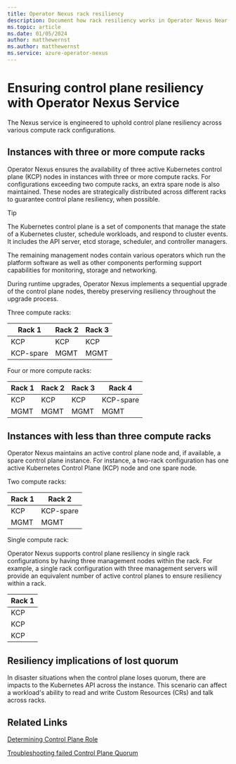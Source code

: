 ```yaml
---
title: Operator Nexus rack resiliency
description: Document how rack resiliency works in Operator Nexus Near Edge
ms.topic: article
ms.date: 01/05/2024
author: matthewernst
ms.author: matthewernst
ms.service: azure-operator-nexus
---
```


# Ensuring control plane resiliency with Operator Nexus Service

The Nexus service is engineered to uphold control plane resiliency across various compute rack configurations.

## Instances with three or more compute racks

Operator Nexus ensures the availability of three active Kubernetes control plane (KCP) nodes in instances with three or more compute racks. For configurations exceeding two compute racks, an extra spare node is also maintained. These nodes are strategically distributed across different racks to guarantee control plane resiliency, when possible.

> [!TIP]
> The Kubernetes control plane is a set of components that manage the state of a Kubernetes cluster, schedule workloads, and respond to cluster events. It includes the API server, etcd storage, scheduler, and controller managers.
>
> The remaining management nodes contain various operators which run the platform software as well as other components performing support capabilities for monitoring, storage and networking.

During runtime upgrades, Operator Nexus implements a sequential upgrade of the control plane nodes, thereby preserving resiliency throughout the upgrade process.

Three compute racks:
  
|  Rack 1    | Rack 2  | Rack 3   | 
|------------|---------|----------|
| KCP        | KCP     | KCP      |
| KCP-spare  | MGMT    | MGMT     |

Four or more compute racks:

|  Rack 1 | Rack 2  | Rack 3   | Rack 4   |
|---------|---------|----------|----------|
| KCP     | KCP     | KCP      | KCP-spare|
| MGMT    | MGMT    | MGMT     | MGMT     |

## Instances with less than three compute racks

Operator Nexus maintains an active control plane node and, if available, a spare control plane instance. For instance, a two-rack configuration has one active Kubernetes Control Plane (KCP) node and one spare node.

Two compute racks:
  
| Rack 1     | Rack 2   |
|------------|----------|
| KCP        | KCP-spare|
| MGMT       | MGMT     |

Single compute rack:

Operator Nexus supports control plane resiliency in single rack configurations by having three management nodes within the rack. For example, a single rack configuration with three management servers will provide an equivalent number of active control planes to ensure resiliency within a rack.

| Rack 1     |
|------------|
| KCP        |
| KCP        |
| KCP        |

## Resiliency implications of lost quorum

In disaster situations when the control plane loses quorum, there are impacts to the Kubernetes API across the instance. This scenario can affect a workload's ability to read and write Custom Resources (CRs) and talk across racks. 

## Related Links

[Determining Control Plane Role](./reference-near-edge-baremetal-machine-roles.md)

[Troubleshooting failed Control Plane Quorum](./troubleshoot-control-plane-quorum.md)
